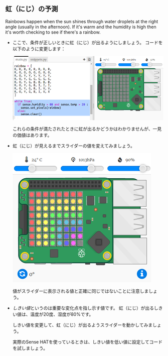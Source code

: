 ## 虹（にじ）の予測

Rainbows happen when the sun shines through water droplets at the right angle (usually in the afternoon). If it's warm and the humidity is high then it's worth checking to see if there's a rainbow.

+ ここで、条件が正しいときに虹（にじ）が出るようにしましょう。 コードを以下のように変更します：
    
    ![スクリーンショット](images/rainbow-check.png)
    
    これらの条件が満たされたときに虹が出るかどうかはわかりませんが、一見の価値はあります。

+ 虹（にじ）が見えるまでスライダーの値を変えてみましょう。
    
    ![スクリーンショット](images/rainbow-trigger.png)
    
    値がスライダーに表示される値と正確に同じではないことに注意しましょう。

+ *しきい値*というのは重要な変化点を指し示す値です。 虹（にじ）が出るしきい値は、温度が20度、湿度が80%です。
    
    しきい値を変更して、虹（にじ）が出るようスライダーを動かしてみましょう。
    
    実際のSense HATを使っているときは、しきい値を低い値に設定してコードを試しましょう。